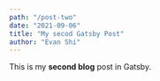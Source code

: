 ```yaml
---
path: "/post-two"
date: "2021-09-06"
title: "My secod Gatsby Post"
author: "Evan Shi"
---
```


This is my **second blog** post in Gatsby.
